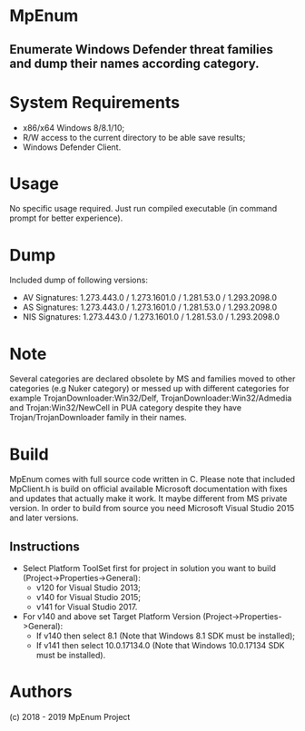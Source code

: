 
# MpEnum
## Enumerate Windows Defender threat families and dump their names according category.

# System Requirements

* x86/x64 Windows 8/8.1/10;
* R/W access to the current directory to be able save results;
* Windows Defender Client.

# Usage
No specific usage required. Just run compiled executable (in command prompt for better experience).

# Dump
Included dump of following versions: 
+ AV Signatures: 1.273.443.0 / 1.273.1601.0 / 1.281.53.0 / 1.293.2098.0
+ AS Signatures: 1.273.443.0 / 1.273.1601.0 / 1.281.53.0 / 1.293.2098.0
+ NIS Signatures: 1.273.443.0 / 1.273.1601.0 / 1.281.53.0 / 1.293.2098.0

# Note

Several categories are declared obsolete by MS and families moved to other categories (e.g Nuker category) or messed up with different categories for example TrojanDownloader:Win32/Delf, TrojanDownloader:Win32/Admedia and Trojan:Win32/NewCell in PUA category despite they have Trojan/TrojanDownloader family in their names.

# Build

MpEnum comes with full source code written in C. Please note that included MpClient.h is build on official available Microsoft documentation with fixes and updates that actually make it work. It maybe different from MS private version. In order to build from source you need Microsoft Visual Studio 2015 and later versions.

## Instructions

* Select Platform ToolSet first for project in solution you want to build (Project->Properties->General): 
  * v120 for Visual Studio 2013;
  * v140 for Visual Studio 2015; 
  * v141 for Visual Studio 2017.
* For v140 and above set Target Platform Version (Project->Properties->General):
  * If v140 then select 8.1 (Note that Windows 8.1 SDK must be installed);
  * If v141 then select 10.0.17134.0 (Note that Windows 10.0.17134 SDK must be installed).

# Authors

(c) 2018 - 2019 MpEnum Project
